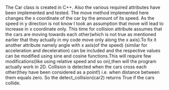 The Car class is created in C++.
Also the various required attributes have been implemented and tested. 
The move method implemented here changes the x coordinate of the car by the amount of its speed. As the speed in y direction is not know I took an assumption that move will lead to increase in x coordinate only.
This time for collision attribute assumes that the cars are moving towards each other(which is not true as mentioned earlier that they actually in my code move only along the x axis).To fix it another attribute namely angle with x axis(of the speed) (similar for acceleration and deceleration) can be included and the respective values can be modified using sine and cosine functions.This will require few modifications(like using relative speed and so on),then will the program actually work in 2D.
Collision is detected when the cars cross each other(they have been considered as a point!) i.e. when distance between them equals zero. So the detect_collision(car2) returns True if the cars collide.
